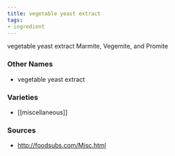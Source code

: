 ```yaml
---
title: vegetable yeast extract
tags:
- ingredient
---
```

vegetable yeast extract Marmite, Vegemite, and Promite

### Other Names

* vegetable yeast extract

### Varieties

* [[miscellaneous]]

### Sources
* http://foodsubs.com/Misc.html
